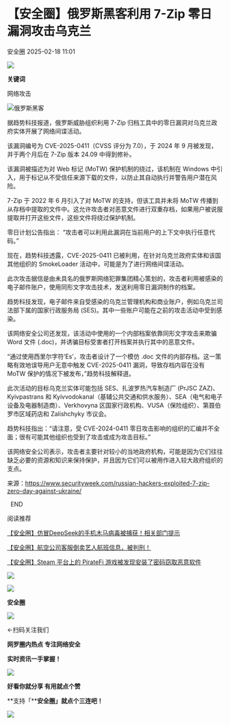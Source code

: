 #  【安全圈】俄罗斯黑客利用 7-Zip 零日漏洞攻击乌克兰   
 安全圈   2025-02-18 11:01  
  
![](https://mmbiz.qpic.cn/sz_mmbiz_png/aBHpjnrGylgOvEXHviaXu1fO2nLov9bZ055v7s8F6w1DD1I0bx2h3zaOx0Mibd5CngBwwj2nTeEbupw7xpBsx27Q/640?wx_fmt=other&from=appmsg&tp=webp&wxfrom=5&wx_lazy=1&wx_co=1 "")  
  
  
**关键词**  
  
  
  
网络攻击  
  
  
![俄罗斯黑客](https://mmbiz.qpic.cn/sz_mmbiz_jpg/aBHpjnrGylhgoXt2hbpqmqppK1kkAMhYj3icphZFasKDiaG7FqPYuY3AsjRuqlNOJSWueybic6KPGJy90fabwD0gw/640?wx_fmt=jpeg&from=appmsg "")  
  
  
据趋势科技报道，俄罗斯威胁组织利用 7-Zip 归档工具中的零日漏洞对乌克兰政府实体开展了网络间谍活动。  
  
该漏洞编号为 CVE-2025-0411（CVSS 评分为 7.0），于 2024 年 9 月被发现，并于两个月后在 7-Zip 版本 24.09 中得到修补。  
  
该漏洞被描述为对 Web 标记 (MoTW) 保护机制的绕过，该机制在 Windows 中引入，用于标记从不受信任来源下载的文件，以防止其自动执行并警告用户潜在风险。  
  
7-Zip 于 2022 年 6 月引入了对 MoTW 的支持，但该工具并未将 MoTW 传播到从存档中提取的文件中。这允许攻击者对恶意文件进行双重存档，如果用户被说服提取并打开这些文件，这些文件将绕过保护机制。  
  
零日计划公告指出： “攻击者可以利用此漏洞在当前用户的上下文中执行任意代码。”  
  
现在，趋势科技透露，CVE-2025-0411 已被利用，在针对乌克兰政府实体和该国其他组织的 SmokeLoader 活动中，可能是为了进行网络间谍活动。  
  
此次攻击据信是由未具名的俄罗斯网络犯罪集团精心策划的，攻击者利用被感染的电子邮件账户，使用同形文字攻击技术，发送利用零日漏洞制作的档案。  
  
趋势科技发现，电子邮件来自受感染的乌克兰管理机构和商业账户，例如乌克兰司法部下属的国家行政服务局 (SES)。其中一些账户可能在之前的攻击活动中受到感染。  
  
该网络安全公司还发现，该活动中使用的一个内部档案依靠同形文字攻击来欺骗 Word 文件 (.doc)，并诱骗目标受害者打开档案并执行其中的恶意文件。  
  
“通过使用西里尔字符‘Es’，攻击者设计了一个模仿 .doc 文件的内部存档。这一策略有效地误导用户无意中触发 CVE-2025-0411 漏洞，导致存档内容在没有 MoTW 保护的情况下被发布，”趋势科技解释道。  
  
此次活动的目标乌克兰实体可能包括 SES、扎波罗热汽车制造厂 (PrJSC ZAZ)、Kyivpastrans 和 Kyivvodokanal（基辅公共交通和供水服务）、SEA（电气和电子设备及电器制造商）、Verkhovyna 区国家行政机构、VUSA（保险组织）、第聂伯罗市区域药店和 Zalishchyky 市议会。  
  
趋势科技指出：“请注意，受 CVE-2024-0411 零日攻击影响的组织的汇编并不全面；很有可能其他组织也受到了攻击或成为攻击目标。”  
  
该网络安全公司表示，攻击者主要针对较小的当地政府机构，可能是因为它们往往缺乏必要的资源和知识来保持保护，并且因为它们可以被用作进入较大政府组织的支点。  
  
来源：https://www.securityweek.com/russian-hackers-exploited-7-zip-zero-day-against-ukraine/  
  
  END    
  
  
阅读推荐  
  
  
[【安全圈】仿冒DeepSeek的手机木马病毒被捕获！相关部门提示](https://mp.weixin.qq.com/s?__biz=MzIzMzE4NDU1OQ==&mid=2652067859&idx=1&sn=00cebc4413ae6b74430262bd93033252&scene=21#wechat_redirect)  
  
  
  
[【安全圈】航空公司客服倒卖艺人航班信息，被判刑！](https://mp.weixin.qq.com/s?__biz=MzIzMzE4NDU1OQ==&mid=2652067859&idx=2&sn=49a6b4aa641e56248143edcac248d76d&scene=21#wechat_redirect)  
  
  
  
[【安全圈】Steam 平台上的 PirateFi 游戏被发现安装了密码窃取恶意软件](https://mp.weixin.qq.com/s?__biz=MzIzMzE4NDU1OQ==&mid=2652067859&idx=3&sn=22a5fdac878492e3eb605cf3133cb536&scene=21#wechat_redirect)  
  
  
  
  
![](https://mmbiz.qpic.cn/mmbiz_gif/aBHpjnrGylgeVsVlL5y1RPJfUdozNyCEft6M27yliapIdNjlcdMaZ4UR4XxnQprGlCg8NH2Hz5Oib5aPIOiaqUicDQ/640?wx_fmt=gif "")  
  
  
  
![](https://mmbiz.qpic.cn/mmbiz_png/aBHpjnrGylgeVsVlL5y1RPJfUdozNyCEDQIyPYpjfp0XDaaKjeaU6YdFae1iagIvFmFb4djeiahnUy2jBnxkMbaw/640?wx_fmt=png "")  
  
**安全圈**  
  
![](https://mmbiz.qpic.cn/mmbiz_gif/aBHpjnrGylgeVsVlL5y1RPJfUdozNyCEft6M27yliapIdNjlcdMaZ4UR4XxnQprGlCg8NH2Hz5Oib5aPIOiaqUicDQ/640?wx_fmt=gif "")  
  
  
←扫码关注我们  
  
**网罗圈内热点 专注网络安全**  
  
**实时资讯一手掌握！**  
  
  
![](https://mmbiz.qpic.cn/mmbiz_gif/aBHpjnrGylgeVsVlL5y1RPJfUdozNyCE3vpzhuku5s1qibibQjHnY68iciaIGB4zYw1Zbl05GQ3H4hadeLdBpQ9wEA/640?wx_fmt=gif "")  
  
**好看你就分享 有用就点个赞**  
  
**支持「****安全圈」就点个三连吧！**  
  
![](https://mmbiz.qpic.cn/mmbiz_gif/aBHpjnrGylgeVsVlL5y1RPJfUdozNyCE3vpzhuku5s1qibibQjHnY68iciaIGB4zYw1Zbl05GQ3H4hadeLdBpQ9wEA/640?wx_fmt=gif "")  
  
  
